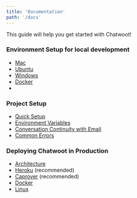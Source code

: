 ```yaml
---
title: 'Documentation'
path: '/docs'
---
```


This guide will help you get started with Chatwoot!

### Environment Setup for local development

* [Mac](/docs/installation-guide-mac-os)
* [Ubuntu](/docs/installation-guide-ubuntu)
* [Windows](/docs/installation-guide-windows)
* [Docker](/docs/installation-guide-docker)
* 

### Project Setup

* [Quick Setup](/docs/quick-setup)
* [Environment Variables](/docs/environment-variables)
* [Conversation Continuity with Email](/docs/conversation-continuity)
* [Common Errors](/docs/common-errors)

### Deploying Chatwoot in Production

* [Architecture](/docs/deployment/architecture)
* [Heroku](/docs/deployment/deploy-chatwoot-with-heroku) (recommended)
* [Caprover](/docs/deployment/deploy-chatwoot-with-caprover) (recommended)
* [Docker](/docs/deployment/deploy-chatwoot-with-docker)
* [Linux](/docs/deployment/deploy-chatwoot-in-linux-vm)
